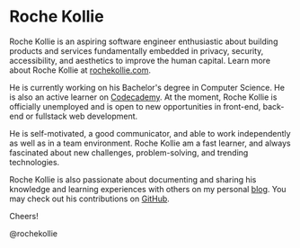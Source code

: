 # Roche Kollie

Roche Kollie is an aspiring software engineer enthusiastic about building products and services fundamentally embedded in privacy, security, accessibility, and aesthetics to improve the human capital. Learn more about Roche Kollie at [rochekollie.com](https://rochekollie.com).

He is currently working on his Bachelor's degree in Computer Science. He is also an active learner on [Codecademy](https://www.codecademy.com/profiles/rochekollie). At the moment, Roche Kollie is officially unemployed and is open to new opportunities in front-end, back-end or fullstack web development.

He is self-motivated, a good communicator, and able to work independently as well as in a team environment. Roche Kollie am a fast learner, and always fascinated about new challenges, problem-solving, and trending technologies.

Roche Kollie is also passionate about documenting and sharing his knowledge and learning experiences with others on my personal [blog](https://rochekollie.com/blog). You may check out his contributions on [GitHub](https://github.com/rochekollie?tab=repositories).

Cheers!

@rochekollie
